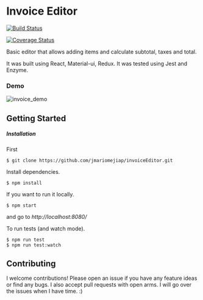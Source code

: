 # Invoice Editor

[![Build Status](https://travis-ci.org/jmariomejiap/invoiceEditor.svg?branch=master)](https://travis-ci.org/jmariomejiap/invoiceEditor)

[![Coverage Status](https://coveralls.io/repos/jmariomejiap/invoiceEditor/badge.svg?branch=master)](https://coveralls.io/r/jmariomejiap/invoiceEditor?branch=master)


Basic editor that allows adding items and calculate subtotal, taxes and total. 

It was built using React, Material-ui, Redux. It was tested using Jest and Enzyme.

### Demo
![invoice_demo](https://user-images.githubusercontent.com/22829270/40701224-00bdc7c2-6392-11e8-85e2-2209d46fc69c.gif)


## Getting Started

##### Installation


First
```
$ git clone https://github.com/jmariomejiap/invoiceEditor.git
```

Install dependencies.
```
$ npm install 
```

If you want to run it locally.

```
$ npm start
```

and go to *http://localhost:8080/*

To run tests (and watch mode).

```
$ npm run test
$ npm run test:watch
```

## Contributing
I welcome contributions! Please open an issue if you have any feature ideas or find any bugs. I also accept pull requests with open arms. I will go over the issues when I have time. :)
